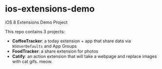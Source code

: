 # ios-extensions-demo

iOS 8 Extensions Demo Project

This repo contains 3 projects:

- **CoffeeTracker**: a today extension + app that share data via `NSUserDefaults` and App Groups
- **FoodTracker**: a share extension for photos
- **Catify**: an action extension that will take a webpage and replace images with cat gifs. meow.
